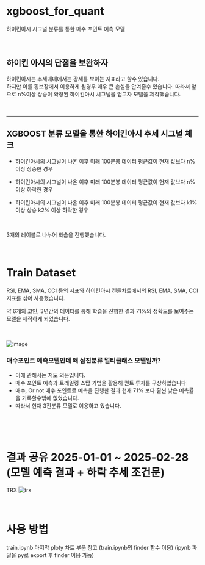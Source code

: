 # xgboost_for_quant
하이킨아시 시그널 분류를 통한 매수 포인트 예측 모델
<br><br><br>
## 하이킨 아시의 단점을 보완하자

하이킨아시는 추세매매에서는 강세를 보이는 지표라고 할수 있습니다. <br>
하지만 이를 횡보장에서 이용하게 될경우 매우 큰 손실을 안겨줄수 있습니다.
따라서 앞으로 n%이상 상승이 확정된 하이킨아시 시그널을 얻고자 모델을 제작했습니다.
<br><br><br>

---

## XGBOOST 분류 모델을 통한 하이킨아시 추세 시그널 체크 

- 하이킨아시의 시그널이 나온 이후 미래 100분봉 데이터 평균값이 현재 값보다 n% 이상 상승한 경우

- 하이킨아시의 시그널이 나온 이후 미래 100분봉 데이터 평균값이 현재 값보다 n% 이상 하락한 경우

- 하이킨아시의 시그널이 나온 이후 미래 100분봉 데이터 평균값이 현재 값보다 k1% 이상 상승 k2% 이상 하락한 경우

<br>

3개의 레이블로 나누어 학습을 진행했습니다. 
<br><br><br>
# Train Dataset

RSI, EMA, SMA, CCI 등의 지표와 하이킨아시 캔들차트에서의 RSI, EMA, SMA, CCI 지표를 섞어 사용했습니다.

약 6개의 코인, 3년간의 데이터를 통해 학습을 진행한 결과 71%의 정확도를 보여주는 모델을 제작하게 되었습니다.
<br><br><br>

![image](https://github.com/user-attachments/assets/5cde65de-a0da-4bc7-9300-061c5b909e32)


### 매수포인트 예측모델인데 왜 삼진분류 멀티클래스 모델일까?

- 이에 관해서는 저도 의문입니다.
- 매수 포인트 예측과 트레일링 스탑 기법을 활용해 퀀트 투자를 구상하였습니다
- 매수, Or not 매수 포인트로 예측을 진행한 결과 현재 71% 보다 훨씬 낮은 예측률을 기록할수밖에 없었습니다.
- 따라서 현재 3진분류 모델로 이용하고 있습니다.


<br><br><br>

# 결과 공유 2025-01-01 ~ 2025-02-28 (모델 예측 결과 + 하락 추세 조건문)

TRX
![trx](https://github.com/user-attachments/assets/4eebf7ff-9ddf-4cec-8f63-f4820ae16e47)
<br><br><br>



# 사용 방법

train.ipynb 마지막 ploty 차트 부분 참고 (train.ipynb의 finder 함수 이용) (ipynb 파일을 py로 export 후 finder 이용 가능)



